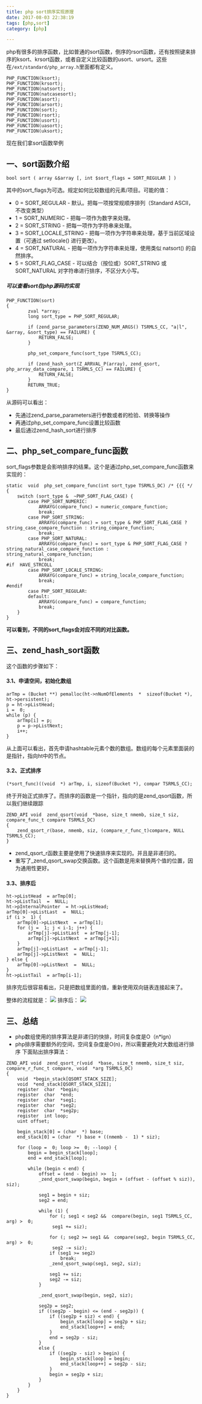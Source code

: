```yaml
---
title: php sort排序实现原理
date: 2017-08-03 22:38:19
tags: [php,sort]
category: [php]

---
```


php有很多的排序函数，比如普通的sort函数，倒序的rsort函数，还有按照键来排序的ksort、krsort函数，或者自定义比较函数的usort、ursort。这些在`/ext/standard/php_array.h`里面都有定义。
```
PHP_FUNCTION(ksort);
PHP_FUNCTION(krsort);
PHP_FUNCTION(natsort);
PHP_FUNCTION(natcasesort);
PHP_FUNCTION(asort);
PHP_FUNCTION(arsort);
PHP_FUNCTION(sort);
PHP_FUNCTION(rsort);
PHP_FUNCTION(usort);
PHP_FUNCTION(uasort);
PHP_FUNCTION(uksort);
```
现在我们拿sort函数举例
<!--more-->
## 一、sort函数介绍
```
bool sort ( array &$array [, int $sort_flags = SORT_REGULAR ] )
```
其中的sort_flags为可选。规定如何比较数组的元素/项目。可能的值：
*   0 = SORT_REGULAR - 默认。把每一项按常规顺序排列（Standard ASCII，不改变类型）
*   1 = SORT_NUMERIC - 把每一项作为数字来处理。
*   2 = SORT_STRING - 把每一项作为字符串来处理。
*   3 = SORT_LOCALE_STRING - 把每一项作为字符串来处理，基于当前区域设置（可通过 setlocale() 进行更改）。
*   4 = SORT_NATURAL - 把每一项作为字符串来处理，使用类似 natsort() 的自然排序。
*   5 = SORT_FLAG_CASE - 可以结合（按位或）SORT_STRING 或 SORT_NATURAL 对字符串进行排序，不区分大小写。

##### 可以查看sort在php源码的实现
```
PHP_FUNCTION(sort)
{
        zval *array;
        long sort_type = PHP_SORT_REGULAR;

        if (zend_parse_parameters(ZEND_NUM_ARGS() TSRMLS_CC, "a|l", &array, &sort_type) == FAILURE) {
            RETURN_FALSE;
        }

        php_set_compare_func(sort_type TSRMLS_CC);

        if (zend_hash_sort(Z_ARRVAL_P(array), zend_qsort, php_array_data_compare, 1 TSRMLS_CC) == FAILURE) {
            RETURN_FALSE;
        }
        RETURN_TRUE;
}
```

从源码可以看出：
- 先通过zend_parse_parameters进行参数或者的检验、转换等操作
- 再通过php_set_compare_func设置比较函数
- 最后通过zend_hash_sort进行排序

## 二、php_set_compare_func函数
sort_flags参数是会影响排序的结果。这个是通过php_set_compare_func函数来实现的：
```
static  void  php_set_compare_func(int sort_type TSRMLS_DC) /* {{{ */
{
    switch (sort_type &  ~PHP_SORT_FLAG_CASE) {
        case PHP_SORT_NUMERIC:
            ARRAYG(compare_func) = numeric_compare_function;
            break;
        case PHP_SORT_STRING:
            ARRAYG(compare_func) = sort_type & PHP_SORT_FLAG_CASE ? string_case_compare_function : string_compare_function;
            break;
        case PHP_SORT_NATURAL:
            ARRAYG(compare_func) = sort_type & PHP_SORT_FLAG_CASE ? string_natural_case_compare_function : string_natural_compare_function;
            break;
#if  HAVE_STRCOLL
        case PHP_SORT_LOCALE_STRING:
            ARRAYG(compare_func) = string_locale_compare_function;
            break;
#endif
        case PHP_SORT_REGULAR:
        default:
            ARRAYG(compare_func) = compare_function;
            break;
    }
}
```
**可以看到，不同的sort_flags会对应不同的对比函数。**

## 三、zend_hash_sort函数
这个函数的步骤如下：
#### 3.1、申请空间，初始化数组
```
arTmp = (Bucket **) pemalloc(ht->nNumOfElements  *  sizeof(Bucket *), ht->persistent);
p = ht->pListHead;
i =  0;
while (p) {
    arTmp[i] = p;
    p = p->pListNext;
    i++;
}
```
从上面可以看出，首先申请hashtable元素个数的数组。数组的每个元素里面装的是指针，指向ht中的节点。
#### 3.2、正式排序
```
(*sort_func)((void  *) arTmp, i, sizeof(Bucket *), compar TSRMLS_CC);
```
终于开始正式排序了。而排序的函数是一个指针，指向的是zend_qsort函数，所以我们继续跟踪
```
ZEND_API void  zend_qsort(void  *base, size_t nmemb, size_t siz, compare_func_t compare TSRMLS_DC)
{
    zend_qsort_r(base, nmemb, siz, (compare_r_func_t)compare, NULL TSRMLS_CC);
}
```
- zend_qsort_r函数主要是使用了快速排序来实现的。并且是非递归的。
- 重写了_zend_qsort_swap交换函数。这个函数是用来替换两个值的位置，因为通用性更好。

#### 3.3、排序后
```
ht->pListHead  = arTmp[0];
ht->pListTail  =  NULL;
ht->pInternalPointer  = ht->pListHead;
arTmp[0]->pListLast  =  NULL;
if (i >  1) {
    arTmp[0]->pListNext  = arTmp[1];
    for (j =  1; j < i-1; j++) {
        arTmp[j]->pListLast  = arTmp[j-1];
        arTmp[j]->pListNext  = arTmp[j+1];
    }
    arTmp[j]->pListLast  = arTmp[j-1];
    arTmp[j]->pListNext  =  NULL;
} else {
    arTmp[0]->pListNext  =  NULL;
}
ht->pListTail  = arTmp[i-1];
```
排序完后很容易看出，只是把数组里面的值，重新使用双向链表连接起来了。

整体的流程就是：
![](/public/image/php/sort/242206024998550.png)
排序后：
![](/public/image/php/sort/242206100624773.png)

## 三、总结
- php数组使用的排序算法是非递归的快排，时间复杂度是O（n*lgn）
- php排序需要额外的空间，空间复杂度是O(n)，所以需要避免对大数组进行排序
下面贴出排序算法：
```
ZEND_API void  zend_qsort_r(void  *base, size_t nmemb, size_t siz, compare_r_func_t compare, void  *arg TSRMLS_DC)
{
    void  *begin_stack[QSORT_STACK_SIZE];
    void  *end_stack[QSORT_STACK_SIZE];
    register  char  *begin;
    register  char  *end;
    register  char  *seg1;
    register  char  *seg2;
    register  char  *seg2p;
    register  int loop;
    uint offset;

    begin_stack[0] = (char  *) base;
    end_stack[0] = (char  *) base + ((nmemb -  1) * siz);

    for (loop =  0; loop >=  0; --loop) {
        begin = begin_stack[loop];
        end = end_stack[loop];

        while (begin < end) {
            offset = (end - begin) >>  1;
            _zend_qsort_swap(begin, begin + (offset - (offset % siz)), siz);

            seg1 = begin + siz;
            seg2 = end;

            while (1) {
                for (; seg1 < seg2 &&  compare(begin, seg1 TSRMLS_CC, arg) >  0;
                 seg1 += siz);

                for (; seg2 >= seg1 &&  compare(seg2, begin TSRMLS_CC, arg) >  0;
                 seg2 -= siz);
                if (seg1 >= seg2)
                    break;
                _zend_qsort_swap(seg1, seg2, siz);

                seg1 += siz;
                seg2 -= siz;
            }

            _zend_qsort_swap(begin, seg2, siz);

            seg2p = seg2;
            if ((seg2p - begin) <= (end - seg2p)) {
                if ((seg2p + siz) < end) {
                    begin_stack[loop] = seg2p + siz;
                    end_stack[loop++] = end;
                }
                end = seg2p - siz;
            }
            else {
                if ((seg2p - siz) > begin) {
                    begin_stack[loop] = begin;
                    end_stack[loop++] = seg2p - siz;
                }
                begin = seg2p + siz;
            }
        }
    }
}
```